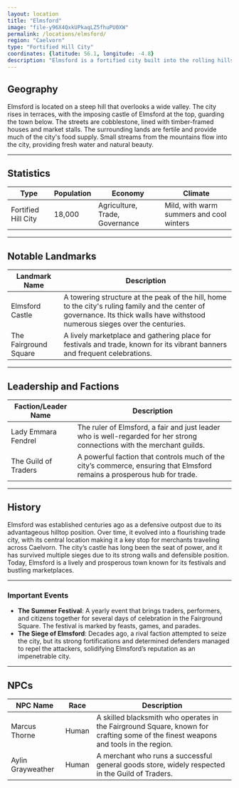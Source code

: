 ```yaml
---
layout: location
title: "Elmsford"
image: "file-y96X4QxkUPkaqLZ5fhuPU0XW"
permalink: /locations/elmsford/
region: "Caelvorn"
type: "Fortified Hill City"
coordinates: {latitude: 56.1, longitude: -4.8}
description: "Elmsford is a fortified city built into the rolling hills of Caelvorn, its towering castle casting long shadows over the surrounding village. A center for trade, governance, and festivity, it is known for its lively streets and market squares."
---
```


## Geography

Elmsford is located on a steep hill that overlooks a wide valley. The city rises in terraces, with the imposing castle of Elmsford at the top, guarding the town below. The streets are cobblestone, lined with timber-framed houses and market stalls. The surrounding lands are fertile and provide much of the city's food supply. Small streams from the mountains flow into the city, providing fresh water and natural beauty.

---

## Statistics

| Type               | Population | Economy                     | Climate                     |
|--------------------|------------|-----------------------------|-----------------------------|
| Fortified Hill City | 18,000     | Agriculture, Trade, Governance | Mild, with warm summers and cool winters |

---

## Notable Landmarks

| Landmark Name          | Description                                                                                     |
|------------------------|-------------------------------------------------------------------------------------------------|
| Elmsford Castle         | A towering structure at the peak of the hill, home to the city's ruling family and the center of governance. Its thick walls have withstood numerous sieges over the centuries. |
| The Fairground Square   | A lively marketplace and gathering place for festivals and trade, known for its vibrant banners and frequent celebrations. |

---

## Leadership and Factions

| Faction/Leader Name       | Description                                                                                     |
|---------------------------|-------------------------------------------------------------------------------------------------|
| Lady Emmara Fendrel        | The ruler of Elmsford, a fair and just leader who is well-regarded for her strong connections with the merchant guilds. |
| The Guild of Traders       | A powerful faction that controls much of the city’s commerce, ensuring that Elmsford remains a prosperous hub for trade. |

---

## History

Elmsford was established centuries ago as a defensive outpost due to its advantageous hilltop position. Over time, it evolved into a flourishing trade city, with its central location making it a key stop for merchants traveling across Caelvorn. The city’s castle has long been the seat of power, and it has survived multiple sieges due to its strong walls and defensible position. Today, Elmsford is a lively and prosperous town known for its festivals and bustling marketplaces.

---

### Important Events

- **The Summer Festival**: A yearly event that brings traders, performers, and citizens together for several days of celebration in the Fairground Square. The festival is marked by feasts, games, and parades.
- **The Siege of Elmsford**: Decades ago, a rival faction attempted to seize the city, but its strong fortifications and determined defenders managed to repel the attackers, solidifying Elmsford’s reputation as an impenetrable city.

---

## NPCs

| NPC Name                | Race     | Description                                           |
|-------------------------|----------|-------------------------------------------------------|
| Marcus Thorne            | Human    | A skilled blacksmith who operates in the Fairground Square, known for crafting some of the finest weapons and tools in the region. |
| Aylin Grayweather        | Human    | A merchant who runs a successful general goods store, widely respected in the Guild of Traders. |
